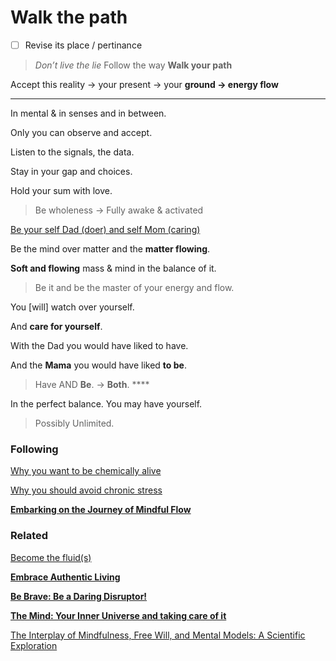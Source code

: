 # Walk the path

- [ ]  Revise its place / pertinance

> *Don’t live the lie*
Follow the way
**Walk your path**

Accept this reality
→ your present
→ your **ground
→ energy flow**
> 

---

In mental & in senses and in between.

Only you can observe and accept.

Listen to the signals, the data.

Stay in your gap and choices.

Hold your sum with love.

> Be wholeness → Fully awake & activated
> 

[Be your self Dad (doer) and self Mom (caring)](Walk%20the%20path%20fa09b82b826340f4a9df892dac84d785/Be%20your%20self%20Dad%20(doer)%20and%20self%20Mom%20(caring)%204ea097a526ca47ccada29a98784c3847.md)

Be the mind over matter and the **matter flowing**.

**Soft and flowing** mass & mind in the balance of it.

> Be it and be the master of your energy and flow.
> 

You [will] watch over yourself.

And **care for yourself**.

With the Dad you would have liked to have.

And the **Mama** you would have liked **to be**.

> Have AND **Be**. → **Both**. ****
> 

In the perfect balance.
You may have yourself.

> Possibly Unlimited.
> 

### Following

[Why you want to be chemically alive](Why%20you%20want%20to%20be%20chemically%20alive%20286dbd6c40d0498485b8f4b1ea656fbf.md) 

[Why you should avoid chronic stress](Why%20you%20should%20avoid%20chronic%20stress%202dfe6f6ab2f6415a85af5de4b64cd55f.md) 

[**Embarking on the Journey of Mindful Flow**](Embarking%20on%20the%20Journey%20of%20Mindful%20Flow%20167b8a87e7ca4d7d8a852c8cbae9f962.md) 

### Related

[Become the fluid(s)](Become%20the%20fluid(s)%20f9399e9e03d84a85ba3400a7836006a4.md) 

[**Embrace Authentic Living**](Embrace%20Authentic%20Living%20112e972300224043b508a094eed04802.md) 

[**Be Brave: Be a Daring Disruptor!**](Be%20Brave%20Be%20a%20Daring%20Disruptor!%20f2619022b98244158c5563a2e14c3045.md) 

[**The Mind: Your Inner Universe and taking care of it**](The%20Mind%20Your%20Inner%20Universe%20and%20taking%20care%20of%20it%20159fa1c65b7e4cabab7f8c06d5b4f22e.md) 

[The Interplay of Mindfulness, Free Will, and Mental Models: A Scientific Exploration](The%20Interplay%20of%20Mindfulness,%20Free%20Will,%20and%20Menta%202d246f7c57564e70a27c19e0ec443f21.md)